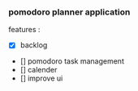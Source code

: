 ### pomodoro planner application 

features : 
   - [x] backlog 
   - [] pomodoro task management 
   - [] calender 
   - [] improve ui

